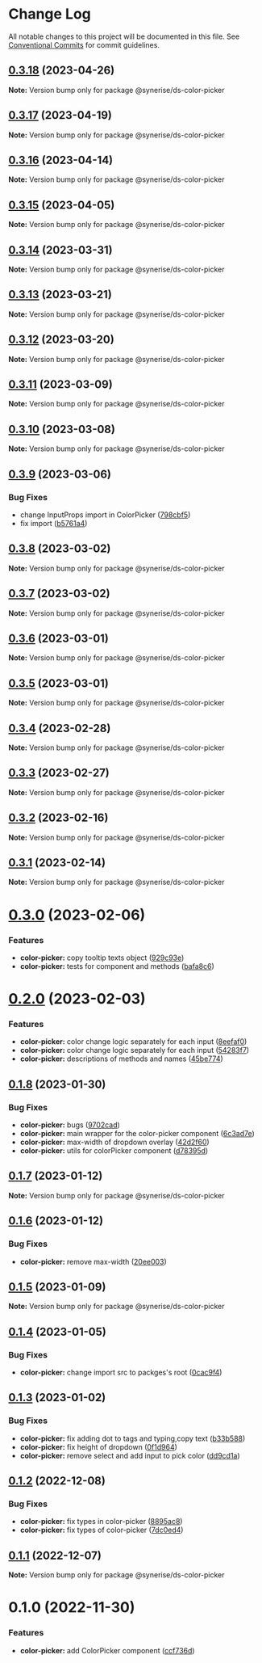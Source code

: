 # Change Log

All notable changes to this project will be documented in this file.
See [Conventional Commits](https://conventionalcommits.org) for commit guidelines.

## [0.3.18](https://github.com/Synerise/synerise-design/compare/@synerise/ds-color-picker@0.3.17...@synerise/ds-color-picker@0.3.18) (2023-04-26)

**Note:** Version bump only for package @synerise/ds-color-picker





## [0.3.17](https://github.com/Synerise/synerise-design/compare/@synerise/ds-color-picker@0.3.16...@synerise/ds-color-picker@0.3.17) (2023-04-19)

**Note:** Version bump only for package @synerise/ds-color-picker





## [0.3.16](https://github.com/Synerise/synerise-design/compare/@synerise/ds-color-picker@0.3.15...@synerise/ds-color-picker@0.3.16) (2023-04-14)

**Note:** Version bump only for package @synerise/ds-color-picker





## [0.3.15](https://github.com/Synerise/synerise-design/compare/@synerise/ds-color-picker@0.3.14...@synerise/ds-color-picker@0.3.15) (2023-04-05)

**Note:** Version bump only for package @synerise/ds-color-picker





## [0.3.14](https://github.com/Synerise/synerise-design/compare/@synerise/ds-color-picker@0.3.13...@synerise/ds-color-picker@0.3.14) (2023-03-31)

**Note:** Version bump only for package @synerise/ds-color-picker





## [0.3.13](https://github.com/Synerise/synerise-design/compare/@synerise/ds-color-picker@0.3.12...@synerise/ds-color-picker@0.3.13) (2023-03-21)

**Note:** Version bump only for package @synerise/ds-color-picker





## [0.3.12](https://github.com/Synerise/synerise-design/compare/@synerise/ds-color-picker@0.3.11...@synerise/ds-color-picker@0.3.12) (2023-03-20)

**Note:** Version bump only for package @synerise/ds-color-picker





## [0.3.11](https://github.com/Synerise/synerise-design/compare/@synerise/ds-color-picker@0.3.10...@synerise/ds-color-picker@0.3.11) (2023-03-09)

**Note:** Version bump only for package @synerise/ds-color-picker





## [0.3.10](https://github.com/Synerise/synerise-design/compare/@synerise/ds-color-picker@0.3.9...@synerise/ds-color-picker@0.3.10) (2023-03-08)

**Note:** Version bump only for package @synerise/ds-color-picker





## [0.3.9](https://github.com/Synerise/synerise-design/compare/@synerise/ds-color-picker@0.3.8...@synerise/ds-color-picker@0.3.9) (2023-03-06)


### Bug Fixes

* change InputProps import in ColorPicker ([798cbf5](https://github.com/Synerise/synerise-design/commit/798cbf5710f1f564910f0dd5f459bc0408187d80))
* fix import ([b5761a4](https://github.com/Synerise/synerise-design/commit/b5761a4beea1436903552fc0f4fa0f2424448b63))





## [0.3.8](https://github.com/Synerise/synerise-design/compare/@synerise/ds-color-picker@0.3.7...@synerise/ds-color-picker@0.3.8) (2023-03-02)

**Note:** Version bump only for package @synerise/ds-color-picker





## [0.3.7](https://github.com/Synerise/synerise-design/compare/@synerise/ds-color-picker@0.3.6...@synerise/ds-color-picker@0.3.7) (2023-03-02)

**Note:** Version bump only for package @synerise/ds-color-picker





## [0.3.6](https://github.com/Synerise/synerise-design/compare/@synerise/ds-color-picker@0.3.4...@synerise/ds-color-picker@0.3.6) (2023-03-01)

**Note:** Version bump only for package @synerise/ds-color-picker





## [0.3.5](https://github.com/Synerise/synerise-design/compare/@synerise/ds-color-picker@0.3.4...@synerise/ds-color-picker@0.3.5) (2023-03-01)

**Note:** Version bump only for package @synerise/ds-color-picker





## [0.3.4](https://github.com/Synerise/synerise-design/compare/@synerise/ds-color-picker@0.3.3...@synerise/ds-color-picker@0.3.4) (2023-02-28)

**Note:** Version bump only for package @synerise/ds-color-picker





## [0.3.3](https://github.com/Synerise/synerise-design/compare/@synerise/ds-color-picker@0.3.2...@synerise/ds-color-picker@0.3.3) (2023-02-27)

**Note:** Version bump only for package @synerise/ds-color-picker





## [0.3.2](https://github.com/Synerise/synerise-design/compare/@synerise/ds-color-picker@0.3.1...@synerise/ds-color-picker@0.3.2) (2023-02-16)

**Note:** Version bump only for package @synerise/ds-color-picker





## [0.3.1](https://github.com/Synerise/synerise-design/compare/@synerise/ds-color-picker@0.3.0...@synerise/ds-color-picker@0.3.1) (2023-02-14)

**Note:** Version bump only for package @synerise/ds-color-picker





# [0.3.0](https://github.com/Synerise/synerise-design/compare/@synerise/ds-color-picker@0.2.0...@synerise/ds-color-picker@0.3.0) (2023-02-06)


### Features

* **color-picker:** copy tooltip texts object ([929c93e](https://github.com/Synerise/synerise-design/commit/929c93e53e3679e69c44e8ee655b0dbf200ad283))
* **color-picker:** tests for component and methods ([bafa8c6](https://github.com/Synerise/synerise-design/commit/bafa8c6bbf967983fce4a65dc9bbc71a52a72953))





# [0.2.0](https://github.com/Synerise/synerise-design/compare/@synerise/ds-color-picker@0.1.8...@synerise/ds-color-picker@0.2.0) (2023-02-03)


### Features

* **color-picker:** color change logic separately for each input ([8eefaf0](https://github.com/Synerise/synerise-design/commit/8eefaf0b5028b4b916110d554f06b025bd2cdf45))
* **color-picker:** color change logic separately for each input ([54283f7](https://github.com/Synerise/synerise-design/commit/54283f7ab79b0da75ef78e26671a8ad675b04f44))
* **color-picker:** descriptions of methods and names ([45be774](https://github.com/Synerise/synerise-design/commit/45be774dff8bd50b6b201dbfed0a2d1d09a2b1a8))





## [0.1.8](https://github.com/Synerise/synerise-design/compare/@synerise/ds-color-picker@0.1.7...@synerise/ds-color-picker@0.1.8) (2023-01-30)


### Bug Fixes

* **color-picker:** bugs ([9702cad](https://github.com/Synerise/synerise-design/commit/9702cada1d33b94275681b905cba291684cf7732))
* **color-picker:** main wrapper for the color-picker component ([6c3ad7e](https://github.com/Synerise/synerise-design/commit/6c3ad7ea4d1b2a4a089a0494126a2f12962588df))
* **color-picker:** max-width of dropdown overlay ([42d2f60](https://github.com/Synerise/synerise-design/commit/42d2f60a7be3f63d486c8f27029f5602650fe1c7))
* **color-picker:** utils for colorPicker component ([d78395d](https://github.com/Synerise/synerise-design/commit/d78395d29b366f2a3edf06edc83351865e7bb875))





## [0.1.7](https://github.com/Synerise/synerise-design/compare/@synerise/ds-color-picker@0.1.6...@synerise/ds-color-picker@0.1.7) (2023-01-12)

**Note:** Version bump only for package @synerise/ds-color-picker





## [0.1.6](https://github.com/Synerise/synerise-design/compare/@synerise/ds-color-picker@0.1.5...@synerise/ds-color-picker@0.1.6) (2023-01-12)


### Bug Fixes

* **color-picker:** remove max-width ([20ee003](https://github.com/Synerise/synerise-design/commit/20ee003371d8bbbf5405882f6cb166223accb2cd))





## [0.1.5](https://github.com/Synerise/synerise-design/compare/@synerise/ds-color-picker@0.1.4...@synerise/ds-color-picker@0.1.5) (2023-01-09)

**Note:** Version bump only for package @synerise/ds-color-picker





## [0.1.4](https://github.com/Synerise/synerise-design/compare/@synerise/ds-color-picker@0.1.3...@synerise/ds-color-picker@0.1.4) (2023-01-05)


### Bug Fixes

* **color-picker:** change import src to packges's root ([0cac9f4](https://github.com/Synerise/synerise-design/commit/0cac9f4a6fdc99d5dd1c744ece924f5ac3e02bb9))





## [0.1.3](https://github.com/Synerise/synerise-design/compare/@synerise/ds-color-picker@0.1.2...@synerise/ds-color-picker@0.1.3) (2023-01-02)


### Bug Fixes

* **color-picker:** fix adding dot to tags and typing,copy text ([b33b588](https://github.com/Synerise/synerise-design/commit/b33b5882d5d357b745d2b9421c4d30d09c651871))
* **color-picker:** fix height of dropdown ([0f1d964](https://github.com/Synerise/synerise-design/commit/0f1d9647cfd29936c98218f4fd7de9a175dcb3e2))
* **color-picker:** remove select and add input to pick color ([dd9cd1a](https://github.com/Synerise/synerise-design/commit/dd9cd1aba392af05637ee89b51f09ffc59e9c5b7))





## [0.1.2](https://github.com/Synerise/synerise-design/compare/@synerise/ds-color-picker@0.1.1...@synerise/ds-color-picker@0.1.2) (2022-12-08)


### Bug Fixes

* **color-picker:** fix types in color-picker ([8895ac8](https://github.com/Synerise/synerise-design/commit/8895ac80ba7e20b7e3a92afe58e29886f19e6cbf))
* **color-picker:** fix types of color-picker ([7dc0ed4](https://github.com/Synerise/synerise-design/commit/7dc0ed4725162e3eb5d305dbbdd297f65ac6da87))





## [0.1.1](https://github.com/Synerise/synerise-design/compare/@synerise/ds-color-picker@0.1.0...@synerise/ds-color-picker@0.1.1) (2022-12-07)

**Note:** Version bump only for package @synerise/ds-color-picker





# 0.1.0 (2022-11-30)


### Features

* **color-picker:** add ColorPicker component ([ccf736d](https://github.com/Synerise/synerise-design/commit/ccf736d91f143ef22229e66c745ef36bd9d8ac38))
